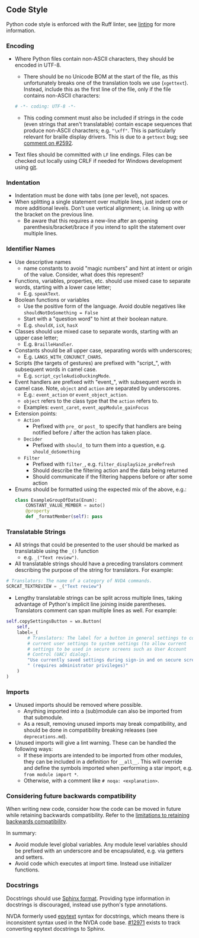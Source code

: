 ## Code Style

Python code style is enforced with the Ruff linter, see [linting](../testing/automated.md#linting-your-changes) for more information.

### Encoding

* Where Python files contain non-ASCII characters, they should be encoded in UTF-8.
  * There should be no Unicode BOM at the start of the file, as this unfortunately breaks one of the translation tools we use (`xgettext`).
  Instead, include this as the first line of the file, only if the file contains non-ASCII characters:

  ```py
  # -*- coding: UTF-8 -*-
  ```

  * This coding comment must also be included if strings in the code (even strings that aren't translatable) contain escape sequences that produce non-ASCII characters; e.g. `"\xff"`.
    This is particularly relevant for braille display drivers.
    This is due to a `gettext` bug; see [comment on #2592](https://github.com/nvaccess/nvda/issues/2592#issuecomment-155299911).
* Text files should be committed with `LF` line endings.
Files can be checked out locally using CRLF if needed for Windows development using [git](https://git-scm.com/book/en/v2/Customizing-Git-Git-Configuration#_core_autocrlf).

### Indentation
* Indentation must be done with tabs (one per level), not spaces.
* When splitting a single statement over multiple lines, just indent one or more additional levels.
  Don't use vertical alignment; i.e. lining up with the bracket on the previous line.
  - Be aware that this requires a new-line after an opening parenthesis/bracket/brace if you intend
    to split the statement over multiple lines.

### Identifier Names
* Use descriptive names
  - name constants to avoid "magic numbers" and hint at intent or origin of the value.
    Consider, what does this represent?
* Functions, variables, properties, etc. should use mixed case to separate words, starting with a lower case letter;
  - E.g. `speakText`.
* Boolean functions or variables
  - Use the positive form of the language.
    Avoid double negatives like `shouldNotDoSomething = False`
  - Start with a "question word" to hint at their boolean nature.
  - E.g. `shouldX`, `isX`, `hasX`
* Classes should use mixed case to separate words, starting with an upper case letter;
  - E.g. `BrailleHandler`.
* Constants should be all upper case, separating words with underscores;
  - E.g. `LANGS_WITH_CONJUNCT_CHARS`.
* Scripts (the targets of gestures) are prefixed with "script_", with subsequent words in camel case.
  - E.g. `script_cycleAudioDuckingMode`.
* Event handlers are prefixed with "event_", with subsequent words in camel case.
  Note, `object` and `action` are separated by underscores.
  - E.g.: `event_action` or `event_object_action`.
  - `object` refers to the class type that the `action` refers to.
  - Examples: `event_caret`, `event_appModule_gainFocus`
* Extension points:
  * `Action`
    - Prefixed with `pre_` or `post_` to specify that handlers are being notified before / after the
      action has taken place.
  * `Decider`
    - Prefixed with `should_` to turn them into a question, e.g. `should_doSomething`
  * `Filter`
    - Prefixed with `filter_`, e.g. `filter_displaySize_preRefresh`
    - Should describe the filtering action and the data being returned
    - Should communicate if the filtering happens before or after some action
* Enums should be formatted using the expected mix of the above, e.g.:
  ```python
  class ExampleGroupOfData(Enum):
      CONSTANT_VALUE_MEMBER = auto()
      @property
      def _formatMember(self): pass
  ```

### Translatable Strings
* All strings that could be presented to the user should be marked as translatable using the `_()` function
  - e.g. `_("Text review")`.
* All translatable strings should have a preceding translators comment describing the purpose of the string for translators.
For example:
```py
# Translators: The name of a category of NVDA commands.
SCRCAT_TEXTREVIEW = _("Text review")
```
* Lengthy translatable strings can be split across multiple lines, taking advantage of Python's implicit line joining inside parentheses.
Translators comment can span multiple lines as well.
For example:
```py
self.copySettingsButton = wx.Button(
	self,
	label=_(
		# Translators: The label for a button in general settings to copy
		# current user settings to system settings (to allow current
		# settings to be used in secure screens such as User Account
		# Control (UAC) dialog).
		"Use currently saved settings during sign-in and on secure screens"
		" (requires administrator privileges)"
	)
)
```

### Imports
* Unused imports should be removed where possible.
  - Anything imported into a (sub)module can also be imported from that submodule.
  - As a result, removing unused imports may break compatibility, and should be done in compatibility breaking releases (see `deprecations.md`).
* Unused imports will give a lint warning. These can be handled the following ways:
  - If these imports are intended to be imported from other modules, they can be included in a definition for `__all__`. This will override and define the symbols imported when performing a star import, e.g. `from module import *`.
  - Otherwise, with a comment like `# noqa: <explanation>`.

### Considering future backwards compatibility

When writing new code, consider how the code can be moved in future while retaining backwards compatibility.
Refer to the [limitations to retaining backwards compatibility](./deprecations.md#limitations-to-retaining-backwards-compatibility).

In summary:
- Avoid module level global variables.
Any module level variables should be prefixed with an underscore and be encapsulated, e.g. via getters and setters.
- Avoid code which executes at import time.
Instead use initializer functions.

### Docstrings

Docstrings should use [Sphinx format](https://sphinx-rtd-tutorial.readthedocs.io/en/latest/docstrings.html).
Providing type information in docstrings is discouraged, instead use python's type annotations.

NVDA formerly used [epytext](https://epydoc.sourceforge.net/manual-epytext.html) syntax for docstrings, which means there is inconsistent syntax used in the NVDA code base.
[#12971](https://github.com/nvaccess/nvda/issues/12971) exists to track converting epytext docstrings to Sphinx.

